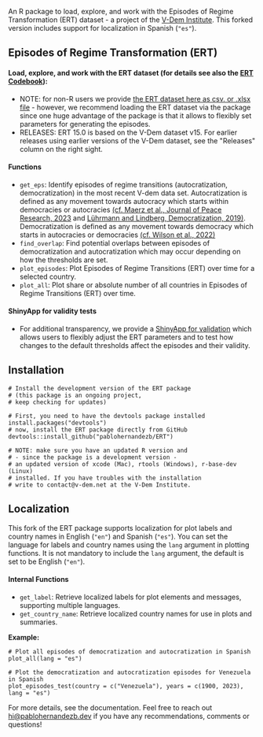 

An R package to load, explore, and work with the Episodes of Regime Transformation (ERT) dataset - a project of the [V-Dem Institute](https://www.v-dem.net/). This forked version includes support for localization in Spanish (`"es"`).

## Episodes of Regime Transformation (ERT) ##

#### Load, explore, and work with the ERT dataset (for details see also the [ERT Codebook](https://github.com/vdeminstitute/ERT/blob/master/inst/ERT_codebook.pdf)): ####

* NOTE: for non-R users we provide [the ERT dataset here as csv. or .xlsx file](https://github.com/vdeminstitute/ERT/blob/master/inst) - however, we recommend loading the ERT dataset via the package since one huge advantage of the package is that it allows to flexibly set parameters for generating the episodes.
* RELEASES: ERT 15.0 is based on the V-Dem dataset v15. For earlier releases using earlier versions of the V-Dem dataset, see the "Releases" column on the right sight. 

#### Functions ####
* `get_eps`: Identify episodes of regime transitions (autocratization, democratization) in the most recent V-dem data set. Autocratization is defined as any movement towards autocracy which starts within democracies or autocracies [(cf. Maerz et al., Journal of Peace Research, 2023](https://journals.sagepub.com/doi/10.1177/00223433231168192) and [Lührmann and Lindberg, Democratization, 2019)](https://www.tandfonline.com/doi/full/10.1080/13510347.2019.1582029). Democratization is defined as any movement towards democracy which starts in autocracies or democracies [(cf. Wilson et al., 2022)](https://www.cambridge.org/core/journals/political-science-research-and-methods/article/episodes-of-liberalization-in-autocracies-a-new-approach-to-quantitatively-studying-democratization/CD86064BF11FEEC8BD9354921E3C9BE3)
* `find_overlap`: Find potential overlaps between episodes of democratization and autocratization which may occur depending on how the thresholds are set.
* `plot_episodes`: Plot Episodes of Regime Transitions (ERT) over time for a selected country.
* `plot_all`: Plot share or absolute number of all countries in Episodes of Regime Transitions (ERT) over time.

#### ShinyApp for validity tests ####

* For additional transparency, we provide a [ShinyApp for validation](https://episodes.shinyapps.io/validation/) which allows users to flexibly adjust the ERT parameters and to test how changes to the default thresholds affect the episodes and their validity.

## Installation ##

```
# Install the development version of the ERT package 
# (this package is an ongoing project, 
# keep checking for updates)

# First, you need to have the devtools package installed
install.packages("devtools")
# now, install the ERT package directly from GitHub
devtools::install_github("pablohernandezb/ERT")

# NOTE: make sure you have an updated R version and
# - since the package is a development version - 
# an updated version of xcode (Mac), rtools (Windows), r-base-dev (Linux)
# installed. If you have troubles with the installation 
# write to contact@v-dem.net at the V-Dem Institute.

```

## Localization ##

This fork of the ERT package supports localization for plot labels and country names in English (`"en"`) and Spanish (`"es"`). You can set the language for labels and country names using the `lang` argument in plotting functions. It is not mandatory to include the `lang` argument, the default is set to be English (`"en"`).

#### Internal Functions ####

* `get_label`: Retrieve localized labels for plot elements and messages, supporting multiple languages.
* `get_country_name`: Retrieve localized country names for use in plots and summaries.

**Example:**
```
# Plot all episodes of democratization and autocratization in Spanish
plot_all(lang = "es")

# Plot the democratization and autocratization episodes for Venezuela in Spanish
plot_episodes_test(country = c("Venezuela"), years = c(1900, 2023), lang = "es")
```

For more details, see the documentation. Feel free to reach out <hi@pablohernandezb.dev> if you have any recommendations, comments or questions!
